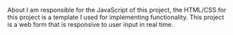 About I am responsible for the JavaScript of this project, the HTML/CSS for this project is a template I used for implementing functionality. This project is a web form that is responsive to user input in real time.
